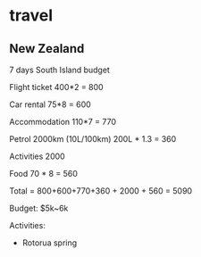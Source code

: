 # travel

## New Zealand

7 days South Island budget


Flight ticket  400*2 = 800

Car rental 75*8 = 600

Accommodation 110*7 = 770

Petrol 2000km (10L/100km) 200L * 1.3 = 360

Activities 2000

Food 70 * 8 = 560

Total = 800+600+770+360 + 2000 + 560 = 5090 

Budget: $5k~6k

Activities:
- Rotorua spring



